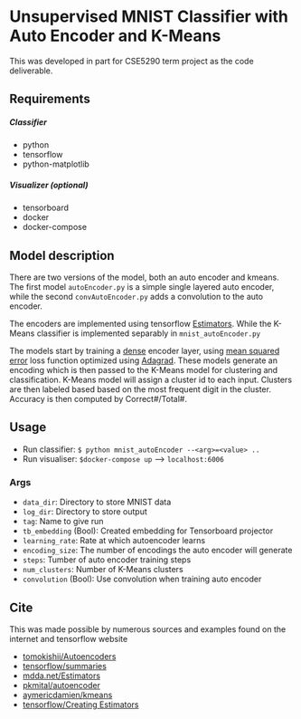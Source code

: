 # Unsupervised MNIST Classifier with Auto Encoder and K-Means 

This was developed in part for CSE5290 term project as the code deliverable.  

## Requirements

##### Classifier

* python
* tensorflow
* python-matplotlib

##### Visualizer (optional)

* tensorboard
* docker
* docker-compose

## Model description

There are two versions of the model, both an auto encoder and kmeans. 
The first model `autoEncoder.py` is a simple single layered auto encoder, while the second `convAutoEncoder.py` adds a convolution to the auto encoder.

The encoders are implemented using tensorflow [Estimators](https://www.tensorflow.org/versions/r1.3/programmers_guide/estimators).
While the K-Means classifier is implemented separably in `mnist_autoEncoder.py`

The models start by training a [dense](https://www.tensorflow.org/s/results/?q=dense&p=%2F) encoder layer, using [mean squared error](https://www.tensorflow.org/versions/master/api_docs/python/tf/losses/mean_squared_error) loss function optimized using [Adagrad](https://www.tensorflow.org/versions/master/api_docs/python/tf/train/AdagradOptimizer).
These models generate an encoding which is then passed to the K-Means model for clustering and classification.
K-Means model will assign a cluster id to each input. 
Clusters are then labeled based based on the most frequent digit in the cluster.
Accuracy is then computed by Correct#/Total#.
## Usage

* Run classifier:  `$ python mnist_autoEncoder --<arg>=<value> ..`
* Run visualiser: `$docker-compose up` --> `localhost:6006`

### Args
* `data_dir`: Directory to store MNIST data
* `log_dir`: Directory to store output
* `tag`: Name to give run
* `tb_embedding` (Bool): Created embedding for Tensorboard projector
* `learning_rate`: Rate at which autoencoder learns 
* `encoding_size`: The number of encodings the auto encoder will generate
* `steps`: Tumber of auto encoder training steps
* `num_clusters`: Number of K-Means clusters
* `convolution` (Bool): Use convolution when training auto encoder

## Cite
This was made possible by numerous sources and examples found on the internet and tensorflow website

*   [tomokishii/Autoencoders](https://gist.github.com/tomokishii/7ddde510edb1c4273438ba0663b26fc6)
*   [tensorflow/summaries](https://github.com/tensorflow/tensorflow/blob/r1.3/tensorflow/examples/tutorials/mnist/mnist_with_summaries.py)
*   [mdda.net/Estimators](http://blog.mdda.net/ai/2017/02/25/estimator-input-fn)
*   [pkmital/autoencoder](https://github.com/pkmital/tensorflow_tutorials/blob/master/python/07_autoencoder.py)
*   [aymericdamien/kmeans](https://github.com/aymericdamien/TensorFlow-Examples/blob/master/examples/2_BasicModels/kmeans.py)
*   [tensorflow/Creating Estimators](https://www.tensorflow.org/extend/estimators)